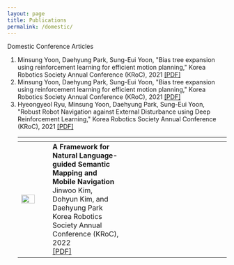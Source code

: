 ```yaml
---
layout: page
title: Publications
permalink: /domestic/
---
```

<!--
If you want to change the style of the table, please look at the publication tag in _sass/_layout.scss.
-->

<!---------------- Publications --------------------->




<!------------------- Domestic Conference Articles --------------------->
<div class="publication">
<div class="pub-title"> Domestic Conference Articles </div>

<ol>
 <table>
<colgroup>
<col width="15%" />
<col width="35%" />
<col width="15%" />
<col width="35%" />
</colgroup>
<thead>
<tr>
<th class="caption" colspan="4"></th>
</tr>
</thead>
<tbody>
<tr>
<td>
    <a href="/assets/people/noname.jpg" data-lightbox="" >
      <img style="width: 75%" src="/assets/people/noname.jpg">
      </a>
</td>
<td>
    <b>A Framework for Natural Language-guided Semantic Mapping and Mobile Navigation</b><br>
    Jinwoo Kim, Dohyun Kim, and Daehyung Park<br>
    Korea Robotics Society Annual Conference (KRoC), 2022<br>
    <a href="https://drive.google.com/file/d/1YVKc6KaI-ly0hvCYN9RjdaWNoQLbV1WN/view?usp=sharing" target="_blank">[PDF]</a><br>
</td>
</tr>

</tbody>
  
<div class="pub-item"><li>
Minsung Yoon, Daehyung Park, Sung-Eui Yoon, "Bias tree expansion using reinforcement learning for efficient motion planning," Korea Robotics Society Annual Conference (KRoC), 2021 <a href="https://www.google.com/url?q=https%3A%2F%2Fsgvr.kaist.ac.kr%2Fwp-content%2Fuploads%2F2021%2F06%2FRLRRT_MinsungYoon.pdf&sa=D&sntz=1&usg=AFQjCNHsEW4HewmzI_r8wXO1Bs1-5xbMrg" target="_blank">[PDF]</a>
</li></div>
  
<div class="pub-item"><li>
Minsung Yoon, Daehyung Park, Sung-Eui Yoon, "Bias tree expansion using reinforcement learning for efficient motion planning," Korea Robotics Society Annual Conference (KRoC), 2021 <a href="https://www.google.com/url?q=https%3A%2F%2Fsgvr.kaist.ac.kr%2Fwp-content%2Fuploads%2F2021%2F06%2FRLRRT_MinsungYoon.pdf&sa=D&sntz=1&usg=AFQjCNHsEW4HewmzI_r8wXO1Bs1-5xbMrg" target="_blank">[PDF]</a>
</li></div>

<div class="pub-item"><li>
Hyeongyeol Ryu, Minsung Yoon, Daehyung Park, Sung-Eui Yoon, "Robust Robot Navigation against External Disturbance using Deep Reinforcement Learning," Korea Robotics Society Annual Conference (KRoC), 2021 <a href="https://www.google.com/url?q=https%3A%2F%2Fsgvr.kaist.ac.kr%2Fwp-content%2Fuploads%2F2021%2F06%2FRobust_Robot_Navigation_against_External_Disturbance_KRoC21.pdf&sa=D&sntz=1&usg=AFQjCNHxir5qxnnAHrvPaTzHdfWrtOpV4Q" target="_blank">[PDF]</a>
</li></div>


</ol>

</div>




